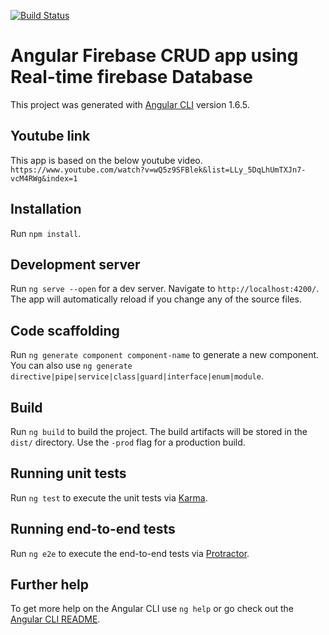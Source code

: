 [![Build Status](https://travis-ci.org/Humadroid/Angular-Firebase-CRUD.svg?branch=master)](https://travis-ci.org/Humadroid/Angular-Firebase-CRUD)

# Angular Firebase CRUD app using Real-time firebase Database

This project was generated with [Angular CLI](https://github.com/angular/angular-cli) version 1.6.5.

## Youtube link

This app is based on the below youtube video.
`https://www.youtube.com/watch?v=wQ5z9SFBlek&list=LLy_5DqLhUmTXJn7-vcM4RWg&index=1`

## Installation

Run `npm install`.

## Development server

Run `ng serve --open` for a dev server. Navigate to `http://localhost:4200/`. The app will automatically reload if you change any of the source files.

## Code scaffolding

Run `ng generate component component-name` to generate a new component. You can also use `ng generate directive|pipe|service|class|guard|interface|enum|module`.

## Build

Run `ng build` to build the project. The build artifacts will be stored in the `dist/` directory. Use the `-prod` flag for a production build.

## Running unit tests

Run `ng test` to execute the unit tests via [Karma](https://karma-runner.github.io).

## Running end-to-end tests

Run `ng e2e` to execute the end-to-end tests via [Protractor](http://www.protractortest.org/).

## Further help

To get more help on the Angular CLI use `ng help` or go check out the [Angular CLI README](https://github.com/angular/angular-cli/blob/master/README.md).
